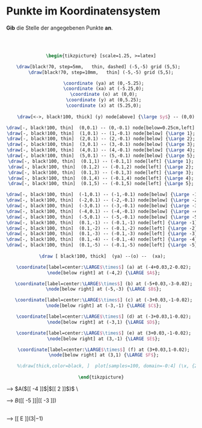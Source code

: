<!--
version:  0.0.1

language: de

@style
input {
    text-align: center;
}

.flex-container {
    display: flex;
    flex-wrap: wrap;
    align-items: stretch;
    gap: 20px;
}

.flex-child {
    flex: 1;
    min-width: 350px;
    margin-right: 20px;
}

@media (max-width: 400px) {
    .flex-child {
        flex: 100%;
        margin-right: 0;
    }
}


.vertical-text {
    writing-mode: vertical-rl;
    transform: rotate(180deg);
    text-align: center;
}
@end

formula: \carry   \textcolor{red}{\scriptsize #1}
formula: \digit   \rlap{\carry{#1}}\phantom{#2}#2
formula: \permil  \text{‰}

import: https://raw.githubusercontent.com/LiaTemplates/Tikz-Jax/main/README.md

script: https://cdn.jsdelivr.net/gh/LiaTemplates/Tikz-Jax@main/dist/index.js


tags: Negative Zahlen, Koordinatensystem, Stelle, Punkt, sehr leicht, sehr niedrig, Angeben

comment: Stellen und Punkte aus dem Koordinatensystem auslesen.

author: Martin Lommatzsch

-->




# Punkte im Koordinatensystem


**Gib** die Stelle der angegebenen Punkte **an**.

<br>

<center>

```latex  @tikz

\begin{tikzpicture} [scale=1.25, >=latex]

\draw[black!70, step=5mm,   thin, dashed] (-5,-5) grid (5,5);  
\draw[black!70, step=10mm,   thin] (-5,-5) grid (5,5);

  \coordinate (ya) at (0,-5.25);
  \coordinate (xa) at (-5.25,0);
  \coordinate (o) at (0,0);
  \coordinate (y) at (0,5.25);
  \coordinate (x) at (5.25,0);
  
    \draw[<->, black!100, thick] (y) node[above] {\large $y$} -- (0,0) --  (x) node[right]   {\large $x$};

\draw[-, black!100, thin]  (0,0.1) -- (0,-0.1) node[below=0.25cm,left] {\Large 0};
\draw[-, black!100, thin]  (1,0.1) -- (1,-0.1) node[below] {\Large 1};
\draw[-, black!100, thin]  (2,0.1) -- (2,-0.1) node[below] {\Large 2};
\draw[-, black!100, thin]  (3,0.1) -- (3,-0.1) node[below] {\Large 3};
\draw[-, black!100, thin]  (4,0.1) -- (4,-0.1) node[below] {\Large 4};
\draw[-, black!100, thin]  (5,0.1) -- (5,-0.1) node[below] {\Large 5};
\draw[-, black!100, thin]  (0.1,1) -- (-0.1,1) node[left] {\Large 1};
\draw[-, black!100, thin]  (0.1,2) -- (-0.1,2) node[left] {\Large 2};
\draw[-, black!100, thin]  (0.1,3) -- (-0.1,3) node[left] {\Large 3};
\draw[-, black!100, thin]  (0.1,4) -- (-0.1,4) node[left] {\Large 4};
\draw[-, black!100, thin]  (0.1,5) -- (-0.1,5) node[left] {\Large 5};

\draw[-, black!100, thin]  (-1,0.1) -- (-1,-0.1) node[below] {\Large -1};
\draw[-, black!100, thin]  (-2,0.1) -- (-2,-0.1) node[below] {\Large -2};
\draw[-, black!100, thin]  (-3,0.1) -- (-3,-0.1) node[below] {\Large -3};
\draw[-, black!100, thin]  (-4,0.1) -- (-4,-0.1) node[below] {\Large -4};
\draw[-, black!100, thin]  (-5,0.1) -- (-5,-0.1) node[below] {\Large -5};
\draw[-, black!100, thin]  (0.1,-1) -- (-0.1,-1) node[left] {\Large -1};
\draw[-, black!100, thin]  (0.1,-2) -- (-0.1,-2) node[left] {\Large -2};
\draw[-, black!100, thin]  (0.1,-3) -- (-0.1,-3) node[left] {\Large -3};
\draw[-, black!100, thin]  (0.1,-4) -- (-0.1,-4) node[left] {\Large -4};
\draw[-, black!100, thin]  (0.1,-5) -- (-0.1,-5) node[left] {\Large -5};
 
 \draw [ black!100, thick]  (ya) --(o) --  (xa);

  \coordinate[label=center:\LARGE$\times$] (a) at (-4+0.03,2-0.02);
  \node[below right] at (-4,2) {\LARGE $A$};

  \coordinate[label=center:\LARGE$\times$] (b) at (-5+0.03,-3-0.02);
  \node[below right] at (-5,-3) {\LARGE $B$};

  \coordinate[label=center:\LARGE$\times$] (c) at (-3+0.03,-1-0.02);
  \node[below right] at (-3,-1) {\LARGE $C$};

  \coordinate[label=center:\LARGE$\times$] (d) at (-3+0.03,1-0.02);
  \node[below right] at (-3,1) {\LARGE $D$};

  \coordinate[label=center:\LARGE$\times$] (e) at (3+0.03,-1-0.02);
  \node[below right] at (3,-1) {\LARGE $E$};

  \coordinate[label=center:\LARGE$\times$] (f) at (3+0.03,1-0.02);
  \node[below right] at (3,1) {\LARGE $F$};

	%\draw[thick,color=black, ]  plot[samples=100, domain=-0:4] (\x, {2*\x } ) node[right] {\large $f$};  
  
\end{tikzpicture}

```
</center>

<section class="flex-container">
<div class="flex-child">
--> $A($[[  -4 ]]$|$[[  2  ]]$)$ \
<br>
</div>
<div class="flex-child">

--> $B($[[  -5 ]]$|$[[  -3  ]]$)$ \
<br>
</div>
<div class="flex-child">

--> [[  E  ]]$( 3 | -1 )$ \
<br>
</div>
</section>
<br>

<br>
<br>


<br>
<br>
<br>
<br>
<br>